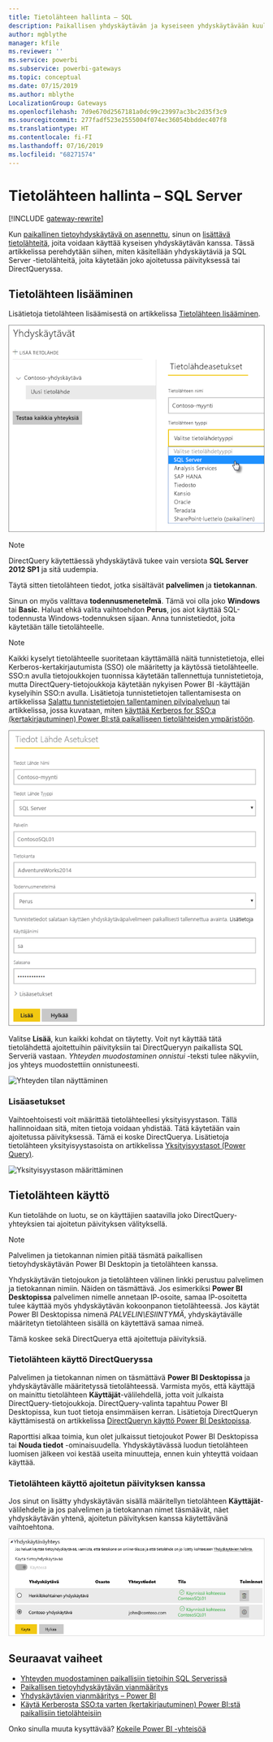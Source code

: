 ```yaml
---
title: Tietolähteen hallinta – SQL
description: Paikallisen yhdyskäytävän ja kyseiseen yhdyskäytävään kuuluvien tietolähteiden hallinta.
author: mgblythe
manager: kfile
ms.reviewer: ''
ms.service: powerbi
ms.subservice: powerbi-gateways
ms.topic: conceptual
ms.date: 07/15/2019
ms.author: mblythe
LocalizationGroup: Gateways
ms.openlocfilehash: 7d9e670d2567181a0dc99c23997ac3bc2d35f3c9
ms.sourcegitcommit: 277fadf523e2555004f074ec36054bbddec407f8
ms.translationtype: HT
ms.contentlocale: fi-FI
ms.lasthandoff: 07/16/2019
ms.locfileid: "68271574"
---
```

# <a name="manage-your-data-source---sql-server"></a>Tietolähteen hallinta – SQL Server

[!INCLUDE [gateway-rewrite](includes/gateway-rewrite.md)]

Kun [paikallinen tietoyhdyskäytävä on asennettu](/data-integration/gateway/service-gateway-install), sinun on [lisättävä tietolähteitä](service-gateway-data-sources.md#add-a-data-source), joita voidaan käyttää kyseisen yhdyskäytävän kanssa. Tässä artikkelissa perehdytään siihen, miten käsitellään yhdyskäytäviä ja SQL Server -tietolähteitä, joita käytetään joko ajoitetussa päivityksessä tai DirectQueryssa.

## <a name="add-a-data-source"></a>Tietolähteen lisääminen

Lisätietoja tietolähteen lisäämisestä on artikkelissa [Tietolähteen lisääminen](service-gateway-data-sources.md#add-a-data-source).

![Valitse SQL Serverin tietolähde](media/service-gateway-enterprise-manage-sql/datasourcesettings2.png)

> [!NOTE]
> DirectQuery käytettäessä yhdyskäytävä tukee vain versiota **SQL Server 2012 SP1** ja sitä uudempia.

Täytä sitten tietolähteen tiedot, jotka sisältävät **palvelimen** ja **tietokannan**.  

Sinun on myös valittava **todennusmenetelmä**. Tämä voi olla joko **Windows** tai **Basic**. Haluat ehkä valita vaihtoehdon **Perus**, jos aiot käyttää SQL-todennusta Windows-todennuksen sijaan. Anna tunnistetiedot, joita käytetään tälle tietolähteelle.

> [!NOTE]
> Kaikki kyselyt tietolähteelle suoritetaan käyttämällä näitä tunnistetietoja, ellei Kerberos-kertakirjautumista (SSO) ole määritetty ja käytössä tietolähteelle. SSO:n avulla tietojoukkojen tuonnissa käytetään tallennettuja tunnistetietoja, mutta DirectQuery-tietojoukkoja käytetään nykyisen Power BI -käyttäjän kyselyihin SSO:n avulla. Lisätietoja tunnistetietojen tallentamisesta on artikkelissa [Salattu tunnistetietojen tallentaminen pilvipalveluun](service-gateway-data-sources.md#storing-encrypted-credentials-in-the-cloud) tai artikkelissa, jossa kuvataan, miten [käyttää Kerberos for SSO:a (kertakirjautuminen) Power BI:stä paikalliseen tietolähteiden ympäristöön](service-gateway-sso-kerberos.md).

![Tietolähdeasetusten täyttäminen](media/service-gateway-enterprise-manage-sql/datasourcesettings3.png)

Valitse **Lisää**, kun kaikki kohdat on täytetty. Voit nyt käyttää tätä tietolähdettä ajoitettuihin päivityksiin tai DirectQueryyn paikallista SQL Serveriä vastaan. *Yhteyden muodostaminen onnistui* -teksti tulee näkyviin, jos yhteys muodostettiin onnistuneesti.

![Yhteyden tilan näyttäminen](media/service-gateway-enterprise-manage-sql/datasourcesettings4.png)

### <a name="advanced-settings"></a>Lisäasetukset

Vaihtoehtoisesti voit määrittää tietolähteellesi yksityisyystason. Tällä hallinnoidaan sitä, miten tietoja voidaan yhdistää. Tätä käytetään vain ajoitetussa päivityksessä. Tämä ei koske DirectQuerya. Lisätietoja tietolähteen yksityisyystasoista on artikkelissa [Yksityisyystasot (Power Query)](https://support.office.com/article/Privacy-levels-Power-Query-CC3EDE4D-359E-4B28-BC72-9BEE7900B540).

![Yksityisyystason määrittäminen](media/service-gateway-enterprise-manage-sql/datasourcesettings9.png)

## <a name="using-the-data-source"></a>Tietolähteen käyttö

Kun tietolähde on luotu, se on käyttäjien saatavilla joko DirectQuery-yhteyksien tai ajoitetun päivityksen välityksellä.

> [!NOTE]
> Palvelimen ja tietokannan nimien pitää täsmätä paikallisen tietoyhdyskäytävän Power BI Desktopin ja tietolähteen kanssa.

Yhdyskäytävän tietojoukon ja tietolähteen välinen linkki perustuu palvelimen ja tietokannan nimiin. Näiden on täsmättävä. Jos esimerkiksi **Power BI Desktopissa** palvelimen nimelle annetaan IP-osoite, samaa IP-osoitetta tulee käyttää myös yhdyskäytävän kokoonpanon tietolähteessä. Jos käytät Power BI Desktopissa nimenä *PALVELIN\ESIINTYMÄ*, yhdyskäytävälle määritetyn tietolähteen sisällä on käytettävä samaa nimeä.

Tämä koskee sekä DirectQuerya että ajoitettuja päivityksiä.

### <a name="using-the-data-source-with-directquery-connections"></a>Tietolähteen käyttö DirectQueryssa

Palvelimen ja tietokannan nimen on täsmättävä **Power BI Desktopissa** ja yhdyskäytävälle määritetyssä tietolähteessä. Varmista myös, että käyttäjä on mainittu tietolähteen **Käyttäjät**-välilehdellä, jotta voit julkaista DirectQuery-tietojoukkoja. DirectQuery-valinta tapahtuu Power BI Desktopissa, kun tuot tietoja ensimmäisen kerran. Lisätietoja DirectQueryn käyttämisestä on artikkelissa [DirectQueryn käyttö Power BI Desktopissa](desktop-use-directquery.md).

Raporttisi alkaa toimia, kun olet julkaissut tietojoukot Power BI Desktopissa tai **Nouda tiedot** -ominaisuudella. Yhdyskäytävässä luodun tietolähteen luomisen jälkeen voi kestää useita minuutteja, ennen kuin yhteyttä voidaan käyttää.

### <a name="using-the-data-source-with-scheduled-refresh"></a>Tietolähteen käyttö ajoitetun päivityksen kanssa

Jos sinut on lisätty yhdyskäytävän sisällä määritellyn tietolähteen **Käyttäjät**-välilehdelle ja jos palvelimen ja tietokannan nimet täsmäävät, näet yhdyskäytävän yhtenä, ajoitetun päivityksen kanssa käytettävänä vaihtoehtona.

![Käyttäjien näyttäminen](media/service-gateway-enterprise-manage-sql/powerbi-gateway-enterprise-schedule-refresh.png)

## <a name="next-steps"></a>Seuraavat vaiheet

* [Yhteyden muodostaminen paikallisiin tietoihin SQL Serverissä](service-gateway-sql-tutorial.md)
* [Paikallisen tietoyhdyskäytävän vianmääritys](/data-integration/gateway/service-gateway-tshoot)
* [Yhdyskäytävien vianmääritys – Power BI](service-gateway-onprem-tshoot.md)
* [Käytä Kerberosta SSO:ta varten (kertakirjautuminen) Power BI:stä paikallisiin tietolähteisiin](service-gateway-sso-kerberos.md)

Onko sinulla muuta kysyttävää? [Kokeile Power BI -yhteisöä](http://community.powerbi.com/)

